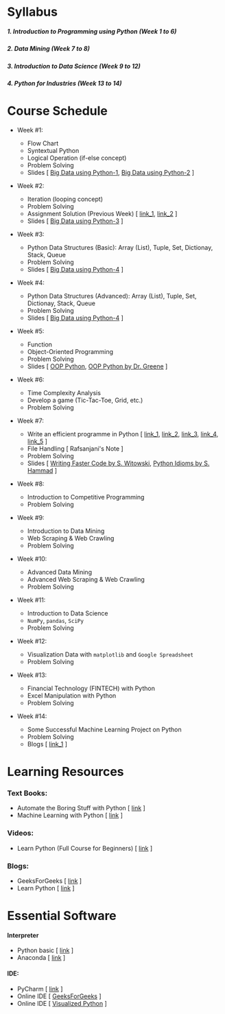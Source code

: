 # Syllabus
##### 1. Introduction to Programming using Python (Week 1 to 6)
##### 2. Data Mining (Week 7 to 8)
##### 3. Introduction to Data Science (Week 9 to 12)
##### 4. Python for Industries (Week 13 to 14)

# Course Schedule
  - Week #1:
    - Flow Chart
    - Syntextual Python
    - Logical Operation (if-else concept)
    - Problem Solving
    - Slides [ [Big Data using Python-1](https://github.com/mrzResearchArena/Big-Data-using-Python/blob/master/Big%20Data%20with%20Python-1.pdf), [Big Data using Python-2](https://github.com/mrzResearchArena/Big-Data-using-Python/blob/master/Big%20Data%20with%20Python-2.pdf) ]
    
  - Week #2:
    - Iteration (looping concept)
    - Problem Solving
    - Assignment Solution (Previous Week) [ [link_1](https://github.com/mrzResearchArena/Big-Data-using-Python/blob/master/assignmentWeek1.docx), [link_2](https://github.com/0mithun/python-conditional-statement-assignment) ]
    - Slides [ [Big Data using Python-3](https://github.com/mrzResearchArena/Big-Data-using-Python/blob/master/Big%20Data%20with%20Python-3.pdf) ]
    
  - Week #3:
    - Python Data Structures (Basic): Array (List), Tuple, Set, Dictionay, Stack, Queue
    - Problem Solving
    - Slides [ [Big Data using Python-4](https://github.com/mrzResearchArena/Big-Data-using-Python/blob/master/Big%20Data%20with%20Python-4.pdf) ]
  
  - Week #4:
    - Python Data Structures (Advanced): Array (List), Tuple, Set, Dictionay, Stack, Queue
    - Problem Solving
    - Slides [ [Big Data using Python-4](https://github.com/mrzResearchArena/Big-Data-using-Python/blob/master/Big%20Data%20with%20Python-4.pdf) ]
  
  - Week #5:
    - Function
    - Object-Oriented Programming 
    - Problem Solving
    - Slides [ [OOP Python](https://github.com/mrzResearchArena/Big-Data-using-Python/blob/master/OOP%20Python.pdf), [OOP Python by Dr. Greene](https://github.com/mrzResearchArena/Big-Data-using-Python/blob/master/OOP%20Python%20Online.pdf) ]
  
  - Week #6:
    - Time Complexity Analysis
    - Develop a game (Tic-Tac-Toe, Grid, etc.)
    - Problem Solving
    
  - Week #7:
    - Write an efficient programme in Python [ [link_1](https://www.youtube.com/watch?v=YjHsOrOOSuI), [link_2](https://www.youtube.com/watch?v=OSGv2VnC0go), [link_3](https://studylib.net/doc/11685039/python-idioms-safe-hammad-python-northwest-16), [link_4](https://docs.python-guide.org/writing/style/), [link_5](https://sahandsaba.com/thirty-python-language-features-and-tricks-you-may-not-know.html) ]
    - File Handling [ Rafsanjani's Note ]
    - Problem Solving
    - Slides [ [Writing Faster Code by S. Witowski](http://switowski.github.io/europython2016/#/), [Python Idioms by S. Hammad](https://github.com/mrzResearchArena/Big-Data-using-Python/blob/master/python-idioms.pdf) ]
    
  - Week #8:
    - Introduction to Competitive Programming
    - Problem Solving
  
  - Week #9:
    - Introduction to Data Mining
    - Web Scraping & Web Crawling
    - Problem Solving
    
  - Week #10:
    - Advanced Data Mining
    - Advanced Web Scraping & Web Crawling
    - Problem Solving
     
  - Week #11:
    - Introduction to Data Science
    - `NumPy`, `pandas`, `SciPy`
    - Problem Solving
    
  - Week #12:
    - Visualization Data with `matplotlib` and `Google Spreadsheet`
    - Problem Solving
    
  - Week #13:
    - Financial Technology (FINTECH) with Python
    - Excel Manipulation with Python
    - Problem Solving
    
  - Week #14:
    - Some Successful Machine Learning Project on Python
    - Problem Solving
    - Blogs [ [link_1](https://www.netguru.co/blog/8-top-companies-that-use-python-for-their-apps-examples-of-top-notch-python-applications) ]

# Learning Resources

### Text Books:
- Automate the Boring Stuff with Python [ [link](https://automatetheboringstuff.com/) ]
- Machine Learning with Python [ [link](https://www.amazon.com/gp/product/1449369413/ref=as_li_tl?ie=UTF8&tag=stackabuse-20&camp=1789&creative=9325&linkCode=as2&creativeASIN=1449369413&linkId=31239243b4437cdb25c55fc05fec5f72) ]

### Videos:
- Learn Python (Full Course for Beginners) [ [link](https://www.youtube.com/watch?v=rfscVS0vtbw&feature=youtu.be) ]

### Blogs:
- GeeksForGeeks [ [link](https://www.geeksforgeeks.org/python-programming-language) ]
- Learn Python [ [link](https://www.learnpython.org/) ]

# Essential Software
#### Interpreter
- Python basic [ [link](https://www.python.org/) ]
- Anaconda [ [link](https://www.anaconda.com/download/) ]

#### IDE:
- PyCharm [ [link](https://www.jetbrains.com/pycharm/download/#section=windows) ]
- Online IDE [ [GeeksForGeeks](https://ide.geeksforgeeks.org/) ]
- Online IDE [ [Visualized Python](http://www.pythontutor.com/visualize.html#mode=edit) ]
